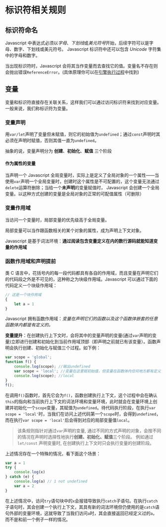 # 标识符相关规则

## 标识符命名

Javascript 中表达式必须以*字母*、*下划线*或*美元符号*开始，后续字符可以是字母、数字、下划线或美元符号。
Javascript 标识符中还可以包含 *Unicode* 字符集中的字母和数字。

当出现标识符时，Javascript 会将其当作变量而去查找它的值。变量名不存在则会抛出错误`ReferenceError`。(具体原理你可以在[引擎执行过程](../引擎执行过程/README.md)中找到)

## 变量

变量和标识符直接存在关联关系，这样我们可以通过访问标识符来找到对应变量。一般来说，我们称标识符为变量。

### 变量声明

用`var/let`声明了变量但未赋值，则它的初始值为`undefined`；通过`const`声明时其必须在声明时赋值，否则其值一直为`undefined`。

抽象的说，变量声明分为 **创建**、**初始化**、**赋值** 三个阶段

#### 作为属性的变量

当声明一个 Javascript 全局变量时，实际上是定义了全局对象的一个属性——当使用`var`声明一个全局变量时，创建时这个属性是不可配置的，这个变量无法通过`delete`运算符删除；当给一个**未声明**的变量赋值时， Javascript 会创建一个全局变量。以这种方式创建的变量是全局对象的正常的可配值属性（可删除）

### 变量作用域

当访问一个变量时，局部变量的优先级高于全局变量。

局部变量可以当作跟函数相关的某个对象的属性，成为声明上下文对象。

Javascript 是基于词法环境：**通过阅读包含变量定义在内的数行源码就能知道变量的作用域**

### 函数作用域和声明提前

类 C 语言中，花括号内的每一段代码都具有各自的作用域，而且变量在声明它们的代码段之外是不可见的，这种称之为块级作用域。Javascript 可以通过下面的代码定义一个块级作用域：

```js
// 这是一个块作用域
{
    let a = 1
}
```

Javascript 拥有函数作用域：_变量在声明它们的函数以及这个函数体嵌套的任意函数体内都是有定义的。_

**变量提升**：在创建执行上下文时，会将其中的变量声明的变量(通过`var`声明的变量)立即进行创建和初始化到当前作用域顶部（即声明之前就已有该变量）。函数声明会执行创建、初始化与赋值三个过程。如下例：

```js
var scope = 'global';
function f() {
    console.log(scope); //输出undefined
    var scope = 'local'; //变量在这里赋初始值，但变量在函数体内任何地方都有定义
    console.log(scope); //local
}
f();
```

在调用`f()`函数时，首先它会为`f()`，函数创建执行上下文，这个过程中会在确认`this`的指向和当前执行上下文的词法环境和变量环境，此时就会在变量环境上创建并初始化一个`scope`变量，其赋值为`undefined`。待代码执行阶段，在执行`var scope = 'local'`时，当我们在访问上述代码第一个`scope`时，会得到`undefined`，而在执行`var scope = 'local'`后会得到对应的局部变量值`local`。

> 该条规则指针对通过`var`声明的变量, 通过不同的方式声明的对象，会按不同的情况在声明时选择性地执行**创建、初始化、赋值**三个阶段。
> 例如通过 `let/const` 声明变量时, 在创建执行上下文时只会执行变量的创建阶段。

上述情况存在一个特殊的情况，看下面这个场景：

```js
var a = 1
try {
    console.log(x)
} catch (e) {
    console.log(a) // 1 not undefined
    var a = 2
}
```

在上述情况中，访问`try`语句块中的`x`会报错导致执行`catch`子语句。在执行`catch`子语句时，其会创建一个执行上下文，其具有新的词法环境但仍使用的是`catch`语句外部的变量环境，这就导致了当我们访问`a`时，其会直接返回已经定义过的`a`，而不是和前一个例子一样的情况。
